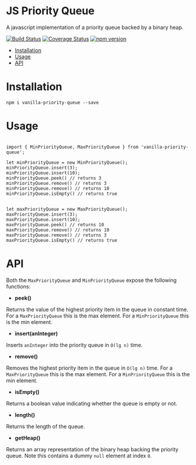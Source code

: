 # JS Priority Queue

A javascript implementation of a priority queue backed by a binary heap.

[![Build Status](https://travis-ci.com/leekevinyg/js-priority-queue.svg?branch=master)](https://travis-ci.com/leekevinyg/js-priority-queue)
[![Coverage Status](https://coveralls.io/repos/github/leekevinyg/js-priority-queue/badge.svg)](https://coveralls.io/github/leekevinyg/js-priority-queue)
[![npm version](https://badge.fury.io/js/reactjs-tag-input.svg)](https://badge.fury.io/js/reactjs-tag-input)

- <a href="#Installation">Installation</a>
- <a href="#Usage">Usage</a>
- <a href="#API">API</a>

<a name="Installation"></a>
# Installation

```npm i vanilla-priority-queue --save```

<a name="Usage"></a>
# Usage

```

import { MinPriorityQueue, MaxPriorityQueue } from 'vanilla-priority-queue';

let minPriorityQueue = new MinPriorityQueue();
minPriorityQueue.insert(3);
minPriorityQueue.insert(10);
minPriorityQueue.peek() // returns 3
minPriorityQueue.remove() // returns 3
minPriorityQueue.remove() // returns 10
minPriorityQueue.isEmpty() // returns true


let maxPriorityQueue = new MaxPriorityQueue();
maxPriorityQueue.insert(3);
maxPriorityQueue.insert(10);
maxPriorityQueue.peek() // returns 10
maxPriorityQueue.remove() // returns 10
maxPriorityQueue.remove() // returns 3
maxPriorityQueue.isEmpty() // returns true

```

<a name="API"></a>
# API

Both the ```MaxPriorityQueue``` and ```MinPriorityQueue``` expose the following functions:

* **peek()**

Returns the value of the highest priority item in the queue in constant time. For a ```MaxPriorityQueue``` this is the max element. For a ```MinPriorityQueue``` this is the min element. 

* **insert(anInteger)**

Inserts ```anInteger``` into the priority queue in ```O(lg n)``` time.

* **remove()**

Removes the highest priority item in the queue in ```O(lg n)``` time. For a ```MaxPriorityQueue``` this is the max element. For a ```MinPriorityQueue``` this is the min element. 

* **isEmpty()**

Returns a boolean value indicating whether the queue is empty or not.

* **length()**

Returns the length of the queue.

* **getHeap()**

Returns an array representation of the binary heap backing the priority queue. Note this contains a dummy ```null``` element at index ```0```.
